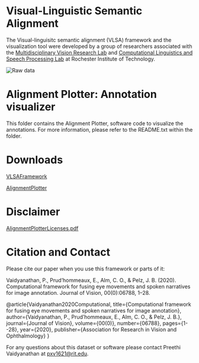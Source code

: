 # Visual-Linguistic Semantic Alignment
The Visual-linguisitc semantic alignment (VLSA) framework and the visualization tool were developed by a group of researchers associated with the [Multidisciplinary Vision Research Lab](http://mvrl.cis.rit.edu/) and [Computational Linguistics and Speech Processing Lab](https://www.rit.edu/clasp/) at Rochester Institute of Technology.

![Raw data](https://raw.githubusercontent.com/mvrl-clasp/MultimodalFusionFramework/master/thesis_snagFig19.png)



# Alignment Plotter: Annotation visualizer
This folder contains the Alignment Plotter, software code to visualize the annotations. For more information, please refer to the README.txt within the folder. 

# Downloads  

[VLSAFramework](https://drive.google.com/drive/folders/1QbrnSsqh78mERLyUjHp1OtG8BZau6_z7)

[AlignmentPlotter](https://drive.google.com/drive/folders/1nnB3LPdQIQ7j0U9G6uLKm1uhVKk8iaJ3)

# Disclaimer
[AlignmentPlotterLicenses.pdf](https://drive.google.com/drive/folders/1atv9TIhAraN3jgdPVQ6CPQ8cTHuOsiH7)

# Citation and Contact
Please cite our paper when you use this framework or parts of it:

Vaidyanathan, P., Prud’hommeaux, E., Alm, C. O., & Pelz, J. B. (2020). Computational framework for fusing eye movements
and spoken narratives for image annotation. Journal of Vision, 00(0):06788, 1–28.

@article{Vaidyanathan2020Computational,
  title={Computational framework for fusing eye movements and spoken narratives for image annotation},
  author={Vaidyanathan, P., Prud’hommeaux, E., Alm, C. O., & Pelz, J. B.},
  journal={Journal of Vision},
  volume={00(0)},
  number={06788},
  pages={1--28},
  year={2020},
  publisher={Association for Research in Vision and Ophthalmology}
}

For any questions about this dataset or software please contact Preethi Vaidyanathan at pxv1621@rit.edu.
 

